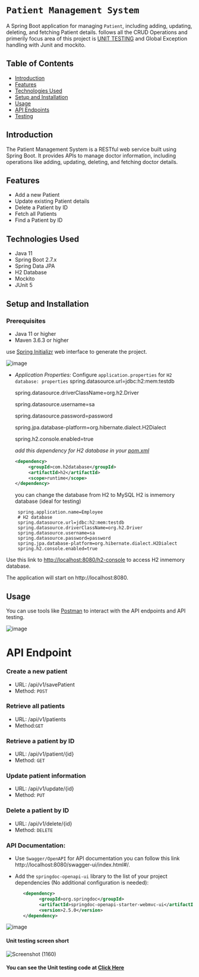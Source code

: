 # `Patient Management System`

A Spring Boot application for managing `Patient`, including adding, updating, deleting, and fetching Patient details. follows all the CRUD Operations and primerily focus area of this project is [UNIT TESTING](https://github.com/ImCodeHub/DoctorManagementSystemDemo/blob/main/README.md#testing) and Global Exception handling with Junit and mockito.

## Table of Contents
- [Introduction](#introduction)
- [Features](#features)
- [Technologies Used](#technologies-used)
- [Setup and Installation](#setup-and-installation)
- [Usage](#usage)
- [API Endpoints](#api-endpoints)
- [Testing](#testing)

## Introduction 
  The Patient Management System is a RESTful web service built using Spring Boot. It provides APIs to manage doctor information, including operations like adding, updating, deleting, and fetching doctor details.

## Features
- Add a new Patient
- Update existing Patient details
- Delete a Patient by ID
- Fetch all Patients
- Find a Patient by ID

## Technologies Used
- Java 11
- Spring Boot 2.7.x
- Spring Data JPA
- H2 Database
- Mockito
- JUnit 5

## Setup and Installation

### Prerequisites
- Java 11 or higher
- Maven 3.6.3 or higher

use [Spring Initializr](https://start.spring.io/) web interface to generate the project.

![image](https://github.com/ImCodeHub/DoctorManagementSystemDemo/assets/98458146/2349feec-7e2c-4deb-80e4-d0840273d514)

- *Application Properties:*
  Configure `application.properties` for `H2 database:
  properties`
  spring.datasource.url=jdbc:h2:mem:testdb
  
  spring.datasource.driverClassName=org.h2.Driver
  
  spring.datasource.username=sa
  
  spring.datasource.password=password
  
  spring.jpa.database-platform=org.hibernate.dialect.H2Dialect
  
  spring.h2.console.enabled=true

  *add this dependency for H2 database in your [pom.xml](https://github.com/ImCodeHub/DoctorManagementSystemDemo/blob/main/pom.xml)*
   ```xml
   <dependency>
        <groupId>com.h2database</groupId>
        <artifactId>h2</artifactId>
        <scope>runtime</scope>
   </dependency>
   ```

  you can change the database from H2 to MySQL H2 is inmemory database (ideal for testing) 

     ```properties
      spring.application.name=Employee
      # H2 database
      spring.datasource.url=jdbc:h2:mem:testdb
      spring.datasource.driverClassName=org.h2.Driver
      spring.datasource.username=sa
      spring.datasource.password=password
      spring.jpa.database-platform=org.hibernate.dialect.H2Dialect
      spring.h2.console.enabled=true
     ```

Use this link to [http://localhost:8080/h2-console](http://localhost:8080/h2-console) to access H2 inmemory database.


The application will start on http://localhost:8080.

## Usage
You can use tools like [Postman](https://www.postman.com/) to interact with the API endpoints and API testing. 

![image](https://github.com/ImCodeHub/DoctorManagementSystemDemo/assets/98458146/654c45d5-ba10-44b8-a922-d544b7e640cc)

# API Endpoint
### Create a new patient
  - URL: /api/v1/savePatient
  - Method: `POST`
    
### Retrieve all patients
  - URL: /api/v1/patients
  - Method:`GET`
  
### Retrieve a patient by ID
  - URL: /api/v1/patient/{id}
  - Method: `GET`
### Update patient information
  - URL: /api/v1/update/{id}
  - Method: `PUT`

### Delete a patient by ID
  - URL: /api/v1/delete/{id}
  - Method: `DELETE`

 ### API Documentation:
   - Use `Swagger/OpenAPI` for API documentation you can follow this link http://localhost:8080/swagger-ui/index.html#/.
   - Add the `springdoc-openapi-ui` library to the list of your project dependencies (No additional configuration is needed):

      ```xml 
         <dependency>
               <groupId>org.springdoc</groupId>
               <artifactId>springdoc-openapi-starter-webmvc-ui</artifactId>
               <version>2.5.0</version>
         </dependency>

      ```
      
![image](https://github.com/ImCodeHub/DoctorManagementSystemDemo/assets/98458146/2ca02b92-a077-41d9-a6ff-4a29ba2d14ed)

#### Unit testing screen short

![Screenshot (1160)](https://github.com/ImCodeHub/DoctorManagementSystemDemo/assets/98458146/3dc10fa2-0fd4-4aba-a3dc-468307c8eb83)

#### You can see the Unit testing code at [Click Here](https://github.com/ImCodeHub/PatientManagementSystem/blob/main/PatientManagementSystem/src/test/java/com/Patient/PatientManagementSystem/Service/implement/PatientServiceImplTest.java)
